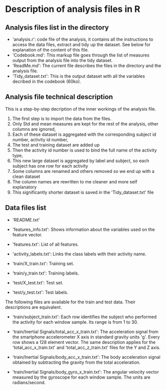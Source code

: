 # Description of analysis files in R

## Analysis files list in the directory
* 'analysis.r': code file of the analysis, it contains all the instructions to access the data files, extract and tidy up the dataset. See below for explanation of the content of this file.
* 'Codebook.md': This markup file goes through the list of measures output from the analysis file into the tidy dataset.
* 'ReadMe.md': The current file describes the files in the directory and the analysis file.
* 'Tidy_dataset.txt': This is the output dataset with all the variables decribed in the codebook (60ko).

## Analysis file technical description
This is a step-by-step decription of the inner workings of the analysis file.

1. The first step is to import the data from the files. 
3. Only Std and mean measures are kept for the rest of the analysis, other columns are ignored,
5. Each of these dataset is aggregated with the corresponding subject id number, activity id number,
6. The test and training dataset are added up
6. Then the activity id number is used to bind the full name of the activity type,
7. This new large dataset is aggregated by label and subject, so each subject has one row for each activity
8. Some columns are renamed and others removed so we end up with a clean dataset
8. The column names are rewritten to me cleaner and more self explanatory
9. This significantly shorter dataset is saved in the 'Tidy_dataset.txt' file


## Data files list
- 'README.txt'

- 'features_info.txt': Shows information about the variables used on the feature vector.

- 'features.txt': List of all features.

- 'activity_labels.txt': Links the class labels with their activity name.

- 'train/X_train.txt': Training set.

- 'train/y_train.txt': Training labels.

- 'test/X_test.txt': Test set.

- 'test/y_test.txt': Test labels.

The following files are available for the train and test data. Their descriptions are equivalent. 

- 'train/subject_train.txt': Each row identifies the subject who performed the activity for each window sample. Its range is from 1 to 30. 

- 'train/Inertial Signals/total_acc_x_train.txt': The acceleration signal from the smartphone accelerometer X axis in standard gravity units 'g'. Every row shows a 128 element vector. The same description applies for the 'total_acc_x_train.txt' and 'total_acc_z_train.txt' files for the Y and Z axis. 

- 'train/Inertial Signals/body_acc_x_train.txt': The body acceleration signal obtained by subtracting the gravity from the total acceleration. 

- 'train/Inertial Signals/body_gyro_x_train.txt': The angular velocity vector measured by the gyroscope for each window sample. The units are radians/second.                    

